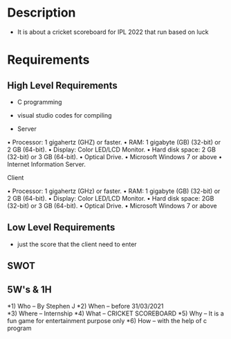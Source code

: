 # Description
* It is about a cricket scoreboard for IPL 2022 that run based on luck

# Requirements

## High Level Requirements
* C programming 
* visual studio codes for compiling

* Server

• Processor: 1 gigahertz (GHZ) or faster.
• RAM: 1 gigabyte (GB) (32-bit) or 2 GB (64-bit).
• Display: Color LED/LCD Monitor.
• Hard disk space: 2 GB (32-bit) or 3 GB (64-bit).
• Optical Drive.
• Microsoft Windows 7 or above
• Internet Information Server.

Client

• Processor: 1 gigahertz (GHz) or faster.
• RAM: 1 gigabyte (GB) (32-bit) or 2 GB (64-bit).
• Display: Color LED/LCD Monitor.
• Hard disk space: 2GB (32-bit) or 3 GB (64-bit).
• Optical Drive.
• Microsoft Windows 7 or above

## Low Level Requirements
* just the score that the client need to enter
 

## SWOT

## 5W's & 1H
*1)	Who –  By Stephen J
*2)	When – before 31/03/2021\
*3)	Where – Internship 
*4)	What – CRICKET SCOREBOARD 
*5)	Why – It is a fun game for entertainment purpose only 
*6)	How – with the help of c program 


